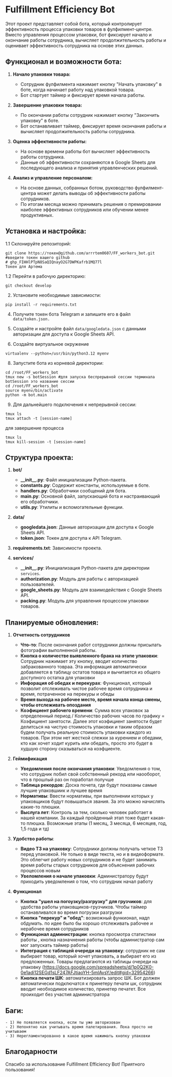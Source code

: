 # Fulfillment Efficiency Bot

Этот проект представляет собой бота, который контролирует эффективность процесса упаковки товаров в фулфилмент-центре. Вместо управления процессом упаковки, бот фиксирует начало и окончание работы сотрудника, вычисляет продолжительность работы и оценивает эффективность сотрудника на основе этих данных.

## Функционал и возможности бота:

1. **Начало упаковки товара:**
    - Сотрудник фулфилмента нажимает кнопку "Начать упаковку" в боте, когда начинает работу над упаковкой товара.
    - Бот стартует таймер и фиксирует время начала работы.

2. **Завершение упаковки товара:**
    - По окончании работы сотрудник нажимает кнопку "Закончить упаковку" в боте.
    - Бот останавливает таймер, фиксирует время окончания работы и вычисляет продолжительность работы сотрудника.

3. **Оценка эффективности работы:**
    - На основе времени работы бот вычисляет эффективность работы сотрудника.
    - Данные об эффективности сохраняются в Google Sheets для последующего анализа и принятия управленческих решений.

4. **Анализ и управление персоналом:**
    - На основе данных, собранных ботом, руководство фулфилмент-центра может делать выводы об эффективности работы сотрудников.
    - По итогам месяца можно принимать решения о премировании наиболее эффективных сотрудников или обучении менее продуктивных.

## Установка и настройка:

1.1 Склонируйте репозиторий:
```
git clone https://токен@github.com/arrrtem0607/FF_workers_bot.git
#введите токен вашего github
# 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 
Токен для Артема
```

1.2 Перейти в рабочую директорию:
```
git checkout develop
```
2. Установите необходимые зависимости:
```
pip install -r requirements.txt
```

4. Получите токен бота Telegram и запишите его в файл `data/token.json.`

5. Создайте и настройте файл `data/googledata.json` с данными авторизации для доступа к Google Sheets API.
   
7. Создайте виртуальное окружение
```
virtualenv --python=/usr/bin/python3.12 myenv
```

8. Запустите бота из корневой директории:
```
cd /root/FF_workers_bot
tmux new -s botSession #для запуска беспрерывной сессии терминала botSession это название сессии
cd /root/FF_workers_bot
source myenv/bin/activate
python -m bot.main
```

9. Для дальнейшего подключения к непрерывной сессии:
```
tmux ls
tmux attach -t [session-name]
```
для завершение процесса
```
tmux ls
tmux kill-session -t [session-name]
```


## Структура проекта:

1. **bot/**
   - **\_\_init\_\_.py**: Файл инициализации Python-пакета.
   - **constants.py**: Содержит константы, используемые в боте.
   - **handlers.py**: Обработчики сообщений для бота.
   - **main.py**: Основной файл, запускающий бота и настраивающий его обработчики.
   - **utils.py**: Утилиты и вспомогательные функции.

2. **data/**
   - **googledata.json**: Данные авторизации для доступа к Google Sheets API.
   - **token.json**: Токен для доступа к API Telegram.

3. **requirements.txt**: Зависимости проекта.

4. **services/**
   - **\_\_init\_\_.py**: Инициализация Python-пакета для директории `services`.
   - **authorization.py**: Модуль для работы с авторизацией пользователей.
   - **google_sheets.py**: Модуль для взаимодействия с Google Sheets API.
   - **packing.py**: Модуль для управления процессом упаковки товаров.

## Планируемые обновления:

1. **Отчетность сотрудников**
   - **Что-то**: После окончания работ сотрудники должны присылать фотографии выполненной работы.
   - **Кнопка о количестве выявленного брака на этапе упаковки**: Сотрудник нажимает эту кнопку, вводит количество забракованного товраа. Эта информация автоматически добавляется в таблицу остатов товара и вычитается из общего доступного остатка для упаковки
   - **Инфорация об обедах и перекурах**: Функционал, который позволит отслеживать чистое рабочее время сотрудника и время, потраченное на перекуры и обеды
   - **Время выхода на рабочее место, время начала  конца смены, чтобы отслеживать опоздания**
   - **Коэфициент рабочего времени**: Сумма всех упаковок за определенный период / Количество рабочих часов по графику = Коэфициент занятости. Далее этот коэфициент занятости будет делитсься на чистую стоимость упаковки и таким образом будем получать реальную стоимость упаковки каждого из товаров. При этом нет жесткой слежки за курением и обедами, кто как хочет ходит курить или обедать, просто это будет в худшую сторону сказываться на коэфциенте.
   

2. **Геймификация**
   - **Уведомления после окончания упаковки**: Уведомления о том, что сотрудник побил свой собственный рекорд или наооборот, что в прошлый раз он поработал получше
   - **Таблица рекордов**: Доска почета, где будут показаны самые лучшие упаковшиик и лучшее время
   - **Нормативы**: Ввести нормативы, при выполнении которых у упаковщиков будут повышаться звания. За это можно начислять какие-то плюшки.
   - **Выслуга лет**: Контроль за тем, сколько человек работает в нашей компании. За каждый пройденный этап тоже будет какая-то плюшка. Возможные этапы (1 месяц, 3 месяца, 6 месяцев, год, 1,5 года и тд)
   

3. **Удобство работы**:
   - **Видео ТЗ на упаковку**: Сотрудники должны получать четкое ТЗ перед упаковкой. Не только в виде текста, но и в видеоформате. Это облегчит работу новых сотрудников и не будет занимать время работы старых сотрудников для объяснения рабочих процессов новым
   - **Увеломления о начале упаковки**: Администратору будут приходить уведомления о том, что сотрудник начал работу

4. **Функционал**
   - **Кнопка "ушел на погоузку/разгрузку" для грузчиков**: для удобства работы упаковщиков-грузчиков. Чтобы таймер останавливался во время погрузки разгрузки
   - **Кнопка "перекур" и "обед"**: возможный функионал, надл обдумать. по идее было бы хорошо отслеживать рабочее и нерабочее время сотрудников
   - **Функицонал администрации**: кнопка просмотра статистики работы , кнопка назначнения работы (чтобы администратор сам мог запускать таймер работы)
   - **Интеграция с таблицей очереди на упаковку**: сотрудник не сам выбирает товар, который хочет упаковать, а выбирает его из предложенных. Товары предлагаются из таблицы очереди на упаковку (https://docs.google.com/spreadsheets/d/1p0Q2K0-0e1adi12SEGd1sLF247AFJtiaoYH-5mlAvsY/edit#gid=32954266)
   - **Кнопка печати ШК**: автоматизировать запрос ШК. Бот должен автоматически подключатся к принетеру печати шк, сотрудник вводит необходимое количество, принетер печатет. Все проиходит без участия администратора


## Баги:
    - 1) Не появляется кнопка, если ты уже авторизован
    - 2) Непонятно как учитывать время палетирования. Пока просто не учитываем
    - 3) Нерегламентированно в какое время нажимать кнопку упаковки
   

## Благодарности

Спасибо за использование Fulfillment Efficiency Bot! Приятного пользования!
